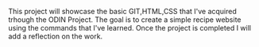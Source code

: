This project will showcase the basic GIT,HTML,CSS that I've acquired trhough the ODIN Project.
The goal is to create a simple recipe website using the commands that I've learned.
Once the project is completed I will add a reflection on the work.